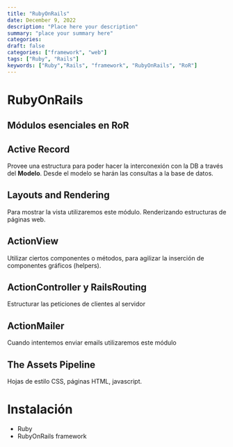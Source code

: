 ```yaml
---
title: "RubyOnRails"
date: December 9, 2022
description: "Place here your description"
summary: "place your summary here"
categories:
draft: false
categories: ["framework", "web"]
tags: ["Ruby", "Rails"]
keywords: ["Ruby","Rails", "framework", "RubyOnRails", "RoR"]
---
```


# RubyOnRails

## Módulos esenciales en RoR

## Active Record

Provee una estructura para poder hacer la interconexión con la DB a través del **Modelo**. Desde el modelo se harán las consultas a la base de datos.

## Layouts and Rendering

Para mostrar la vista utilizaremos este módulo. Renderizando estructuras de páginas web.

## ActionView

Utilizar ciertos componentes o métodos, para agilizar la inserción de componentes gráficos (helpers).

## ActionController y RailsRouting

Estructurar las peticiones de clientes al servidor

## ActionMailer

Cuando intentemos enviar emails utilizaremos este módulo

## The Assets Pipeline

Hojas de estilo CSS, páginas HTML, javascript.

# Instalación

+ Ruby
+ RubyOnRails framework
